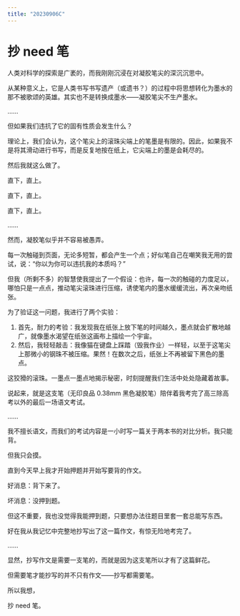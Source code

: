 ```yaml
---
title: "20230906C"
---
```


# 抄 need 笔

人类对科学的探索是广袤的，而我刚刚沉浸在对凝胶笔尖的深沉沉思中。

从某种意义上，它是人类书写书写遗产（或遗书？）的过程中将思想转化为墨水的那不被歌颂的英雄。其实也不是转换成墨水——凝胶笔尖不生产墨水。

……

但如果我们违抗了它的固有性质会发生什么？

理论上，我们会认为，这个笔尖上的滚珠尖端上的笔墨是有限的。因此，如果我不是将其滑动进行书写，而是反复地按在纸上，它尖端上的墨是会耗尽的。

然后我就这么做了。

直下，直上。

直下，直上。

直下，直上。

……

然而，凝胶笔似乎并不容易被愚弄。

每一次触碰到页面，无论多短暂，都会产生一个点；好似笔自己在嘲笑我无用的尝试，说：“你以为你可以违抗我的本质吗？”

但我（所剩不多）的智慧使我提出了一个假设：也许，每一次的触碰的力度足以，哪怕只是一点点，推动笔尖滚珠进行压缩，诱使笔内的墨水缓缓流出，再次亲吻纸张。

为了验证这一问题，我进行了两个实验：

1. 首先，耐力的考验：我发现我在纸张上放下笔的时间越久，墨点就会扩散地越广，就像墨水渴望在纸张这画布上描绘一个宇宙。
2. 然后，我轻轻敲击：我像猫在键盘上踩踏（毁我作业）一样轻，以至于这笔尖上那微小的钢珠不被压缩。果然！在数次之后，纸张上不再被留下黑色的墨点。

这狡猾的滚珠。一墨点一墨点地揭示秘密，时刻提醒我们生活中处处隐藏着故事。

说起来，就是这支笔（无印良品 0.38mm 黑色凝胶笔）陪伴着我考完了高三除高考以外的最后一场语文考试。

……

我不擅长语文，而我们的考试内容是一小时写一篇关于两本书的对比分析。我只能背。

但我只会摸。

直到今天早上我才开始押题并开始写要背的作文。

好消息：背下来了。

坏消息：没押到题。

但这不重要，我也没觉得我能押到题，只要想办法往题目里套一套总能写东西。

好在我从我记忆中完整地抄写出了这一篇作文，有惊无险地考完了。

……

显然，抄写作文是需要一支笔的，而就是因为这支笔所以才有了这篇鲜花。

但需要笔才能抄写的并不只有作文——抄写都需要笔。

所以我想，

抄 need 笔。
